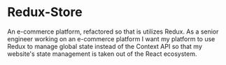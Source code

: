 # Redux-Store
An e-commerce platform, refactored so that is utilizes Redux.  As a senior engineer working on an e-commerce platform I want my platform to use Redux to manage global state instead of the Context API so that my website's state management is taken out of the React ecosystem.
